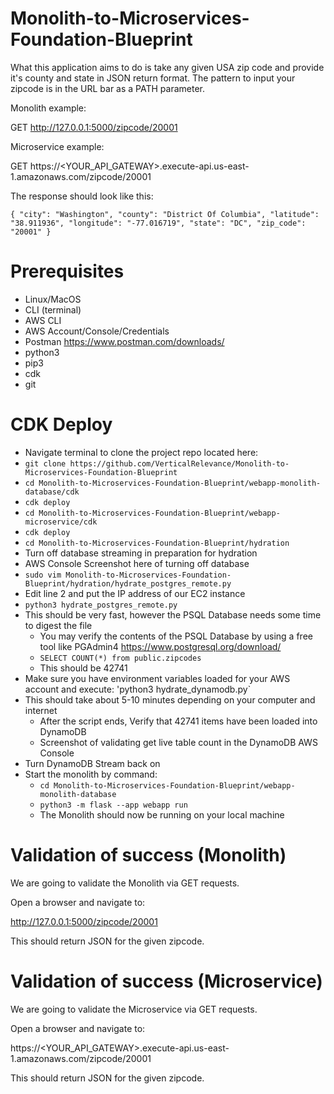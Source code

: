 # Monolith-to-Microservices-Foundation-Blueprint
What this application aims to do is take any given USA zip code and provide it's county and state in JSON return format.
The pattern to input your zipcode is in the URL bar as a PATH parameter.

Monolith example:

GET http://127.0.0.1:5000/zipcode/20001

Microservice example:

GET https://<YOUR_API_GATEWAY>.execute-api.us-east-1.amazonaws.com/zipcode/20001

The response should look like this:

`{
    "city": "Washington",
    "county": "District Of Columbia",
    "latitude": "38.911936",
    "longitude": "-77.016719",
    "state": "DC",
    "zip_code": "20001"
}
`


# Prerequisites
* Linux/MacOS
* CLI (terminal)
* AWS CLI
* AWS Account/Console/Credentials
* Postman https://www.postman.com/downloads/
* python3
* pip3
* cdk
* git


# CDK Deploy
* Navigate terminal to clone the project repo located here:
* `git clone https://github.com/VerticalRelevance/Monolith-to-Microservices-Foundation-Blueprint`
* `cd Monolith-to-Microservices-Foundation-Blueprint/webapp-monolith-database/cdk`
* `cdk deploy`
* `cd Monolith-to-Microservices-Foundation-Blueprint/webapp-microservice/cdk`
* `cdk deploy`
* `cd Monolith-to-Microservices-Foundation-Blueprint/hydration`
* Turn off database streaming in preparation for hydration
* AWS Console Screenshot here of turning off database
* `sudo vim Monolith-to-Microservices-Foundation-Blueprint/hydration/hydrate_postgres_remote.py`
* Edit line 2 and put the IP address of our EC2 instance
* `python3 hydrate_postgres_remote.py`
* This should be very fast, however the PSQL Database needs some time to digest the file
  * You may verify the contents of the PSQL Database by using a free tool like PGAdmin4 https://www.postgresql.org/download/
  * `SELECT COUNT(*) from public.zipcodes`
  * This should be 42741
* Make sure you have environment variables loaded for your AWS account and execute: 'python3 hydrate_dynamodb.py`
* This should take about 5-10 minutes depending on your computer and internet
  * After the script ends, Verify that 42741 items have been loaded into DynamoDB
  * Screenshot of validating get live table count in the DynamoDB AWS Console 
* Turn DynamoDB Stream back on
* Start the monolith by command:
  * `cd Monolith-to-Microservices-Foundation-Blueprint/webapp-monolith-database`
  * `python3 -m flask --app webapp run`
  * The Monolith should now be running on your local machine


# Validation of success (Monolith)
We are going to validate the Monolith via GET requests.

Open a browser and navigate to:

http://127.0.0.1:5000/zipcode/20001

This should return JSON for the given zipcode.

# Validation of success (Microservice)
We are going to validate the Microservice via GET requests.

Open a browser and navigate to:

https://<YOUR_API_GATEWAY>.execute-api.us-east-1.amazonaws.com/zipcode/20001

This should return JSON for the given zipcode.
